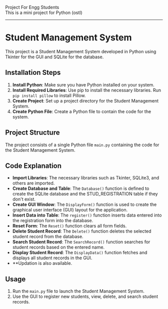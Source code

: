 Project For Engg Students  
This is a  mini project for Python (ostl)

---

# Student Management System

This project is a Student Management System developed in Python using Tkinter for the GUI and SQLite for the database.

## Installation Steps

1. **Install Python**: Make sure you have Python installed on your system.
2. **Install Required Libraries**: Use pip to install the necessary libraries. Run `pip install pillow` to install Pillow.
3. **Create Project**: Set up a project directory for the Student Management System.
4. **Create Python File**: Create a Python file to contain the code for the system.

## Project Structure

The project consists of a single Python file `main.py` containing the code for the Student Management System.

## Code Explanation

- **Import Libraries**: The necessary libraries such as Tkinter, SQLite3, and others are imported.
- **Create Database and Table**: The `Database()` function is defined to create the SQLite database and the STUD_REGISTRATION table if they don't exist.
- **Create GUI Window**: The `DisplayForm()` function is used to create the graphical user interface (GUI) layout for the application.
- **Insert Data into Table**: The `register()` function inserts data entered into the registration form into the database.
- **Reset Form**: The `Reset()` function clears all form fields.
- **Delete Student Record**: The `Delete()` function deletes the selected student record from the database.
- **Search Student Record**: The `SearchRecord()` function searches for student records based on the entered name.
- **Display Student Record**: The `DisplayData()` function fetches and displays all student records in the GUI.
- **Updation is also available.

## Usage

1. Run the `main.py` file to launch the Student Management System.
2. Use the GUI to register new students, view, delete, and search student records.

